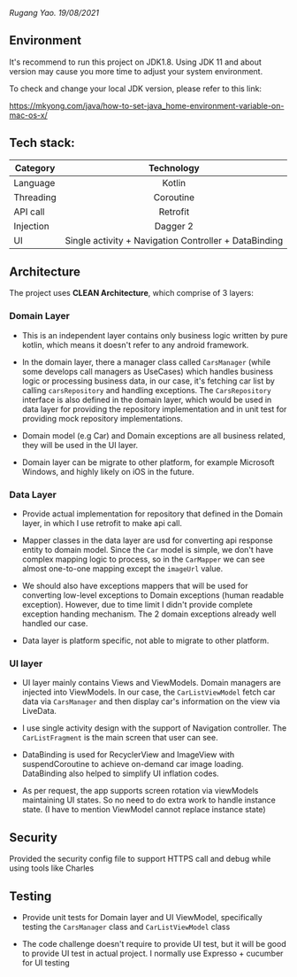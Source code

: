 _Rugang Yao. 19/08/2021_

## Environment
It's recommend to run this project on JDK1.8. Using JDK 11 and about version may cause you more time to adjust your system environment.

To check and change your local JDK version, please refer to this link:

https://mkyong.com/java/how-to-set-java_home-environment-variable-on-mac-os-x/


## Tech stack:
| Category      | Technology                                            |
| ------------- |:-----------------------------------------------------:|
| Language      | Kotlin                                                |
| Threading     | Coroutine                                             |
| API call      | Retrofit                                              |
| Injection     | Dagger 2                                              |
| UI            | Single activity + Navigation Controller + DataBinding |


## Architecture
The project uses __CLEAN Architecture__, which comprise of 3 layers:

### Domain Layer
* This is an independent layer contains only business logic written by pure kotlin, which means it doesn't refer to any android framework.

* In the domain layer, there a manager class called `CarsManager` (while some develops call managers as UseCases) which handles business logic or processing business data, in our case, it's fetching car list by calling `carsRepository` and handling exceptions. The `CarsRepository` interface is also defined in the domain layer, which would be used in data layer for providing the repository implementation and in unit test for providing mock repository implementations.

* Domain model (e.g Car) and Domain exceptions are all business related, they will be used in the UI layer.

* Domain layer can be migrate to other platform, for example Microsoft Windows, and highly likely on iOS in the future.


### Data Layer
* Provide actual implementation for repository that defined in the Domain layer, in which I use retrofit to make api call.

* Mapper classes in the data layer are usd for converting api response entity to domain model. Since  the `Car` model is simple, we don't
  have complex mapping logic to process, so in the `CarMapper` we can see almost one-to-one mapping except the `imageUrl` value.

* We should also have exceptions mappers that will be used for converting low-level exceptions to Domain exceptions (human readable exception).
  However, due to time limit I didn't provide complete exception handing mechanism. The 2 domain exceptions already well handled our case.

* Data layer is platform specific, not able to migrate to other platform.


### UI layer
* UI layer mainly contains Views and ViewModels. Domain managers are injected into ViewModels. In our case, the `CarListViewModel` fetch
  car data via `CarsManager` and then display car's information on the view via LiveData.

* I use single activity design with the support of Navigation controller. The `CarListFragment` is the main screen that user can see.

* DataBinding is used for RecyclerView and ImageView with suspendCoroutine to achieve on-demand car image loading. DataBinding also
  helped to simplify UI inflation codes.

* As per request, the app supports screen rotation via viewModels maintaining UI states. So no need to do extra work to handle instance state.
  (I have to mention ViewModel cannot replace instance state)


## Security
Provided the security config file to support HTTPS call and debug while using tools like Charles


## Testing
* Provide unit tests for Domain layer and UI ViewModel, specifically testing the `CarsManager` class and `CarListViewModel` class

* The code challenge doesn't require to provide UI test, but it will be good to provide UI test in actual project. I normally use
  Expresso + cucumber for UI testing